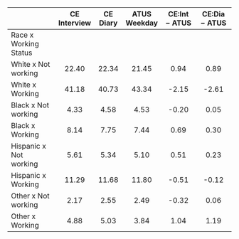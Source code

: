 
|                      | CE<br>Interview |  CE<br>Diary | ATUS<br>Weekday | CE:Int &minus; ATUS | CE:Dia &minus; ATUS |
| -------------------- | :----------: | :----------: | :----------: | :----------: | :----------: |
| Race x Working Status |              |              |              |              |              |
| White x Not working  |        22.40 |        22.34 |        21.45 |         0.94 |         0.89 |
| White x Working      |        41.18 |        40.73 |        43.34 |        -2.15 |        -2.61 |
| Black x Not working  |         4.33 |         4.58 |         4.53 |        -0.20 |         0.05 |
| Black x Working      |         8.14 |         7.75 |         7.44 |         0.69 |         0.30 |
| Hispanic x Not working |         5.61 |         5.34 |         5.10 |         0.51 |         0.23 |
| Hispanic x Working   |        11.29 |        11.68 |        11.80 |        -0.51 |        -0.12 |
| Other x Not working  |         2.17 |         2.55 |         2.49 |        -0.32 |         0.06 |
| Other x Working      |         4.88 |         5.03 |         3.84 |         1.04 |         1.19 |

